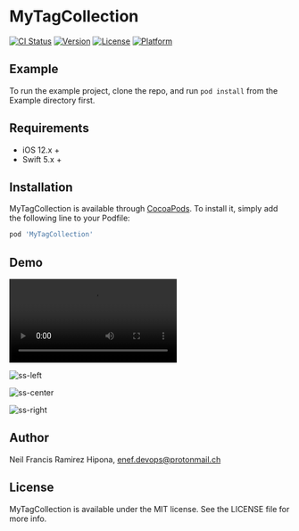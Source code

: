 # MyTagCollection

[![CI Status](https://img.shields.io/travis/nfhipona/MyTagCollection.svg?style=flat)](https://travis-ci.org/nfhiponaona/MyTagCollection)
[![Version](https://img.shields.io/cocoapods/v/MyTagCollection.svg?style=flat)](https://cocoapods.org/pods/MyTagCollection)
[![License](https://img.shields.io/cocoapods/l/MyTagCollection.svg?style=flat)](https://cocoapods.org/pods/MyTagCollection)
[![Platform](https://img.shields.io/cocoapods/p/MyTagCollection.svg?style=flat)](https://cocoapods.org/pods/MyTagCollection)

## Example

To run the example project, clone the repo, and run `pod install` from the Example directory first.

## Requirements

* iOS 12.x +
* Swift 5.x +

## Installation

MyTagCollection is available through [CocoaPods](https://cocoapods.org). To install
it, simply add the following line to your Podfile:

```ruby
pod 'MyTagCollection'
```

## Demo

![Demo](https://github.com/nfhipona/MyTagCollection/blob/main/Example/MyTagCollection/Demo/Demo.mp4)

![ss-left](https://github.com/nfhipona/MyTagCollection/assets/8805997/cd806000-0d6e-4c69-94c2-23f13c6106e1)

![ss-center](https://github.com/nfhipona/MyTagCollection/assets/8805997/f9f23a9b-1c96-4ca0-917a-b4792411eb65)

![ss-right](https://github.com/nfhipona/MyTagCollection/assets/8805997/b9ce76ce-cb59-4c2c-aaf0-e6b83524ca10)

## Author

Neil Francis Ramirez Hipona, enef.devops@protonmail.ch

## License

MyTagCollection is available under the MIT license. See the LICENSE file for more info.
